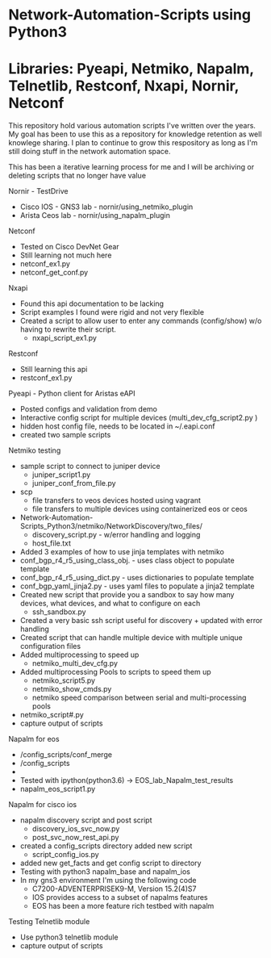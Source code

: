 # Network-Automation-Scripts using Python3
# Libraries: Pyeapi, Netmiko, Napalm, Telnetlib, Restconf, Nxapi, Nornir, Netconf
This repository hold various automation scripts I've written over the years. 
My goal has been to use this as a repository for knowledge retention as well knowlege sharing.
I plan to continue to grow this respository as long as I'm still doing stuff in the network automation space.

This has been a iterative learning process for me and I will be archiving or deleting scripts that no longer have value

Nornir - TestDrive
- Cisco IOS - GNS3 lab - nornir/using_netmiko_plugin
- Arista Ceos lab - nornir/using_napalm_plugin 

Netconf
- Tested on Cisco DevNet Gear
- Still learning not much here
- netconf_ex1.py
- netconf_get_conf.py

Nxapi
- Found this api documentation to be lacking
- Script examples I found were rigid and not very flexible
- Created a script to allow user to enter any commands (config/show) w/o having to rewrite their script.
  - nxapi_script_ex1.py

Restconf
- Still learning this api
- restconf_ex1.py

Pyeapi - Python client for Aristas eAPI
 - Posted configs and validation from demo
 - Interactive config script for multiple devices (multi_dev_cfg_script2.py )
 - hidden host config file, needs to be located in ~/.eapi.conf
 - created two sample scripts

Netmiko testing
- sample script to connect to juniper device
  - juniper_script1.py
  - juniper_conf_from_file.py
- scp 
  - file transfers to veos devices hosted using vagrant
  - file transfers to multiple devices using containerized eos or ceos 
- Network-Automation-Scripts_Python3/netmiko/NetworkDiscovery/two_files/
  - discovery_script.py - w/error handling and logging
  - host_file.txt
- Added 3 examples of how to use jinja templates with netmiko
 - conf_bgp_r4_r5_using_class_obj. - uses class object to populate template
 - conf_bgp_r4_r5_using_dict.py - uses dictionaries to populate template
 - conf_bgp_yaml_jinja2.py - uses yaml files to populate a jinja2 template
- Created new script that provide you a sandbox to say how many devices, what devices, and what to configure on each
    - ssh_sandbox.py
- Created a very basic ssh script useful for discovery + updated with error handling
- Created script that can handle multiple device with multiple unique configuration files
- Added multiprocessing to speed up
    - netmiko_multi_dev_cfg.py
- Added multiprocessing Pools to scripts to speed them up
    - netmiko_script5.py
    - netmiko_show_cmds.py
    - netmiko speed comparison between serial and multi-processing pools
- netmiko_script#.py
- capture output of scripts

Napalm for eos
- /config_scripts/conf_merge 
- /config_scripts
- 
- Tested with ipython(python3.6) -> EOS_lab_Napalm_test_results
- napalm_eos_script1.py

Napalm for cisco ios
- napalm discovery script and post script
    - discovery_ios_svc_now.py
    - post_svc_now_rest_api.py
- created a config_scripts directory added new script
    - script_config_ios.py
- added new get_facts and get config script to directory
- Testing with python3 napalm_base and napalm_ios
- In my gns3 environment I'm using the following code
    - C7200-ADVENTERPRISEK9-M, Version 15.2(4)S7
    - IOS provides access to a subset of napalms features
    - EOS has been a more feature rich testbed with napalm

Testing Telnetlib module
- Use python3 telnetlib module
- capture output of scripts



